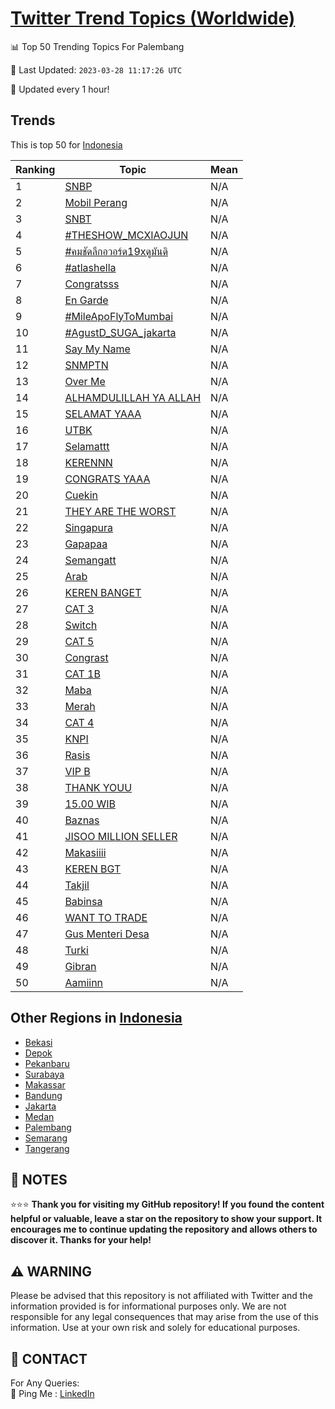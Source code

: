 [Twitter Trend Topics (Worldwide)](https://github.com/ErcinDedeoglu/Twitter-Trend-Topics)
==========


📊 Top 50 Trending Topics For Palembang

📆 Last Updated: `2023-03-28 11:17:26 UTC`

🔧 Updated every 1 hour!


## Trends

This is top 50 for [Indonesia](</Indonesia>)

| Ranking | Topic | Mean |
| ------- | ------------ | ------------ |
| 1 | [SNBP](http://twitter.com/search?q=SNBP) | N/A |
| 2 | [Mobil Perang](http://twitter.com/search?q=Mobil+Perang) | N/A |
| 3 | [SNBT](http://twitter.com/search?q=SNBT) | N/A |
| 4 | [#THESHOW_MCXIAOJUN](http://twitter.com/search?q=%23THESHOW_MCXIAOJUN) | N/A |
| 5 | [#คมชัดลึกอวอร์ด19xดูมันดิ](http://twitter.com/search?q=%23%e0%b8%84%e0%b8%a1%e0%b8%8a%e0%b8%b1%e0%b8%94%e0%b8%a5%e0%b8%b6%e0%b8%81%e0%b8%ad%e0%b8%a7%e0%b8%ad%e0%b8%a3%e0%b9%8c%e0%b8%9419x%e0%b8%94%e0%b8%b9%e0%b8%a1%e0%b8%b1%e0%b8%99%e0%b8%94%e0%b8%b4) | N/A |
| 6 | [#atlashella](http://twitter.com/search?q=%23atlashella) | N/A |
| 7 | [Congratsss](http://twitter.com/search?q=Congratsss) | N/A |
| 8 | [En Garde](http://twitter.com/search?q=En+Garde) | N/A |
| 9 | [#MileApoFlyToMumbai](http://twitter.com/search?q=%23MileApoFlyToMumbai) | N/A |
| 10 | [#AgustD_SUGA_jakarta](http://twitter.com/search?q=%23AgustD_SUGA_jakarta) | N/A |
| 11 | [Say My Name](http://twitter.com/search?q=Say+My+Name) | N/A |
| 12 | [SNMPTN](http://twitter.com/search?q=SNMPTN) | N/A |
| 13 | [Over Me](http://twitter.com/search?q=Over+Me) | N/A |
| 14 | [ALHAMDULILLAH YA ALLAH](http://twitter.com/search?q=ALHAMDULILLAH+YA+ALLAH) | N/A |
| 15 | [SELAMAT YAAA](http://twitter.com/search?q=SELAMAT+YAAA) | N/A |
| 16 | [UTBK](http://twitter.com/search?q=UTBK) | N/A |
| 17 | [Selamattt](http://twitter.com/search?q=Selamattt) | N/A |
| 18 | [KERENNN](http://twitter.com/search?q=KERENNN) | N/A |
| 19 | [CONGRATS YAAA](http://twitter.com/search?q=CONGRATS+YAAA) | N/A |
| 20 | [Cuekin](http://twitter.com/search?q=Cuekin) | N/A |
| 21 | [THEY ARE THE WORST](http://twitter.com/search?q=THEY+ARE+THE+WORST) | N/A |
| 22 | [Singapura](http://twitter.com/search?q=Singapura) | N/A |
| 23 | [Gapapaa](http://twitter.com/search?q=Gapapaa) | N/A |
| 24 | [Semangatt](http://twitter.com/search?q=Semangatt) | N/A |
| 25 | [Arab](http://twitter.com/search?q=Arab) | N/A |
| 26 | [KEREN BANGET](http://twitter.com/search?q=KEREN+BANGET) | N/A |
| 27 | [CAT 3](http://twitter.com/search?q=CAT+3) | N/A |
| 28 | [Switch](http://twitter.com/search?q=Switch) | N/A |
| 29 | [CAT 5](http://twitter.com/search?q=CAT+5) | N/A |
| 30 | [Congrast](http://twitter.com/search?q=Congrast) | N/A |
| 31 | [CAT 1B](http://twitter.com/search?q=CAT+1B) | N/A |
| 32 | [Maba](http://twitter.com/search?q=Maba) | N/A |
| 33 | [Merah](http://twitter.com/search?q=Merah) | N/A |
| 34 | [CAT 4](http://twitter.com/search?q=CAT+4) | N/A |
| 35 | [KNPI](http://twitter.com/search?q=KNPI) | N/A |
| 36 | [Rasis](http://twitter.com/search?q=Rasis) | N/A |
| 37 | [VIP B](http://twitter.com/search?q=VIP+B) | N/A |
| 38 | [THANK YOUU](http://twitter.com/search?q=THANK+YOUU) | N/A |
| 39 | [15.00 WIB](http://twitter.com/search?q=15.00+WIB) | N/A |
| 40 | [Baznas](http://twitter.com/search?q=Baznas) | N/A |
| 41 | [JISOO MILLION SELLER](http://twitter.com/search?q=JISOO+MILLION+SELLER) | N/A |
| 42 | [Makasiiii](http://twitter.com/search?q=Makasiiii) | N/A |
| 43 | [KEREN BGT](http://twitter.com/search?q=KEREN+BGT) | N/A |
| 44 | [Takjil](http://twitter.com/search?q=Takjil) | N/A |
| 45 | [Babinsa](http://twitter.com/search?q=Babinsa) | N/A |
| 46 | [WANT TO TRADE](http://twitter.com/search?q=WANT+TO+TRADE) | N/A |
| 47 | [Gus Menteri Desa](http://twitter.com/search?q=Gus+Menteri+Desa) | N/A |
| 48 | [Turki](http://twitter.com/search?q=Turki) | N/A |
| 49 | [Gibran](http://twitter.com/search?q=Gibran) | N/A |
| 50 | [Aamiinn](http://twitter.com/search?q=Aamiinn) | N/A |



## Other Regions in [Indonesia](</Indonesia>)

* [Bekasi](</Indonesia/Bekasi.md>)
* [Depok](</Indonesia/Depok.md>)
* [Pekanbaru](</Indonesia/Pekanbaru.md>)
* [Surabaya](</Indonesia/Surabaya.md>)
* [Makassar](</Indonesia/Makassar.md>)
* [Bandung](</Indonesia/Bandung.md>)
* [Jakarta](</Indonesia/Jakarta.md>)
* [Medan](</Indonesia/Medan.md>)
* [Palembang](</Indonesia/Palembang.md>)
* [Semarang](</Indonesia/Semarang.md>)
* [Tangerang](</Indonesia/Tangerang.md>)



## 📝 NOTES

⭐⭐⭐ **Thank you for visiting my GitHub repository! If you found the content helpful or valuable, leave a star on the repository to show your support. It encourages me to continue updating the repository and allows others to discover it. Thanks for your help!**


## ⚠️ WARNING

Please be advised that this repository is not affiliated with Twitter and the information provided is for informational purposes only. We are not responsible for any legal consequences that may arise from the use of this information. Use at your own risk and solely for educational purposes.


## 📨 CONTACT

 For Any Queries:  
            🏓 Ping Me : [LinkedIn](https://www.linkedin.com/in/ercindedeoglu/)
